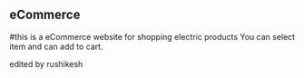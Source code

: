 ## eCommerce
#this is a eCommerce website for shopping electric products
You can select item and can add to cart.

edited by rushikesh 
